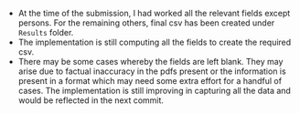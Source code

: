 - At the time of the submission, I had worked all the relevant fields except
  persons. For the remaining others, final csv has been created under `Results`
  folder.
- The implementation is still computing all the fields to create the required csv.
- There may be some cases whereby the fields are left blank. They may arise due to
  factual inaccuracy in the pdfs present or the information is present in a format
  which may need some extra effort for a handful of cases. The implementation is
  still improving in capturing all the data and would be reflected in the next commit.